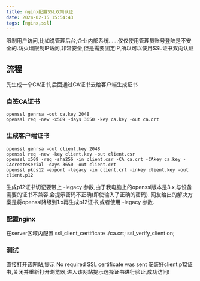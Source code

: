 ```yaml
---
title: nginx配置SSL双向认证
date: 2024-02-15 15:54:43
tags: [nginx,ssl]
---
```


<!-- ## 背景 -->
限制用户访问,比如说管理后台,企业内部系统......仅仅使用管理员账号登陆是不安全的.防火墙限制IP访问,非常安全,但是需要固定IP,所以可以使用SSL证书双向认证
## 流程
先生成一个CA证书,后面通过CA证书去给客户端生成证书
### 自签CA证书
```
openssl genrsa -out ca.key 2048
openssl req -new -x509 -days 3650 -key ca.key -out ca.crt
```

### 生成客户端证书
```
openssl genrsa -out client.key 2048
openssl req -new -key client.key -out client.csr
openssl x509 -req -sha256 -in client.csr -CA ca.crt -CAkey ca.key -CAcreateserial -days 3650 -out client.crt
openssl pkcs12 -export -legacy -in client.crt -inkey client.key -out client.p12
```
生成p12证书切记要带上 -legacy 参数,由于我电脑上的openssl版本是3.x,与设备需要的证书不兼容,会提示密码不正确(即使输入了正确的密码).
网友给出的解决方案是将openssl降级到1.x再生成p12证书,或者使用 -legacy 参数.
### 配置nginx
在server区域内配置
ssl_client_certificate ./ca.crt;
ssl_verify_client on;
### 测试
直接打开该网站,提示 No required SSL certificate was sent
安装好client.p12证书,关闭并重新打开浏览器,进入该网站提示选择证书进行验证,成功访问!